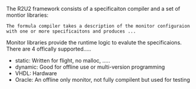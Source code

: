The R2U2 framework consists of a specificaiton compiler and a set of montior libraries:

    The formula compiler takes a description of the monitor configuraion with one or more specificaitons and produces ...

Monitor libraries provide the runtime logic to evalute the specificaions. There are 4 offically supported.....
 - static: Written for flight, no malloc, .....
 - dynamic: Good for offline use or multi-version programming
 - VHDL: Hardware
 - Oracle: An offline only monitor, not fully compilent but used for testing

